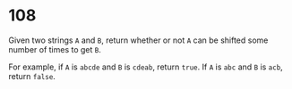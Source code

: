 [_metadata_:number]:-      "108"
[_metadata_:difficulty]:-  "Easy"
[_metadata_:asker]:-       "Google"
[_metadata_:tags]:-        "string"

# 108

Given two strings `A` and `B`, return whether or not `A` can be shifted some number of times to get `B`.

For example, if `A` is `abcde` and `B` is `cdeab`, return `true`. If `A` is `abc` and `B` is `acb`, return `false`.
